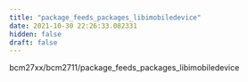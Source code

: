 ```yaml
---
title: "package_feeds_packages_libimobiledevice"
date: 2021-10-30 22:26:33.082331
hidden: false
draft: false
---
```


bcm27xx/bcm2711/package_feeds_packages_libimobiledevice

